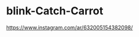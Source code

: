 # blink-Catch-Carrot

https://www.instagram.com/ar/632005154382098/

<blockquote class="imgur-embed-pub" lang="en" data-id="a/ZTqjbbE" data-context="false" ><a href="//imgur.com/a/ZTqjbbE"></a></blockquote><script async src="//s.imgur.com/min/embed.js" charset="utf-8"></script>
